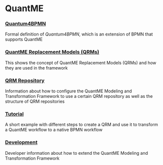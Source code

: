 # QuantME

### [Quantum4BPMN](https://github.com/UST-QuAntiL/QuantME-Quantum4BPMN)

Formal definition of _Quantum4BPMN_, which is an extension of BPMN that supports QuantME

### [QuantME Replacement Models (QRMs)](./QRM)

This shows the concept of QuantME Replacement Models (QRMs) and how they are used in the framework

### [QRM Repository](./QRM-Repository)

Information about how to configure the QuantME Modeling and Transformation Framework to use a certain QRM repository as well as the structure of QRM repositories

### [Tutorial](./Tutorial)

A short example with different steps to create a QRM and use it to transform a QuantME workflow to a native BPMN workflow

### [Development](./Development)

Developer information about how to extend the QuantME Modeling and Transformation Framework

